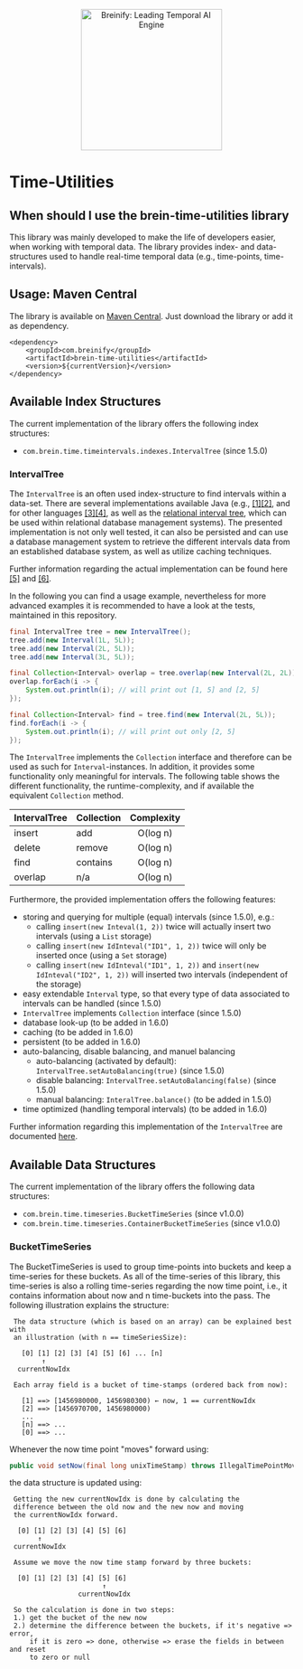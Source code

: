 <p align="center">
  <img src="https://www.breinify.com/img/Breinify_logo.png" alt="Breinify: Leading Temporal AI Engine" width="250">
</p>


# Time-Utilities

## When should I use the brein-time-utilities library
This library was mainly developed to make the life of developers easier, when working with temporal data.
The library provides index- and data-structures used to handle real-time temporal data (e.g., time-points, time-intervals).

## Usage: Maven Central

The library is available on [Maven Central](https://search.maven.org/#search%7Cga%7C1%7Ca%3A%22brein-time-utilities%22). Just 
download the library or add it as dependency.

```pom
<dependency>
    <groupId>com.breinify</groupId>
    <artifactId>brein-time-utilities</artifactId>
    <version>${currentVersion}</version>
</dependency>
```

## Available Index Structures
The current implementation of the library offers the following index structures:
- `com.brein.time.timeintervals.indexes.IntervalTree` (since 1.5.0)

### IntervalTree
The `IntervalTree` is an often used index-structure to find intervals within a data-set. There 
are several implementations available Java (e.g., [[1]](https://github.com/kevinjdolan/intervaltree)[[2]](https://github.com/search?l=Java&p=1&q=intervaltree&type=Repositories&utf8=%E2%9C%93), and for 
other languages [[3]](https://github.com/chaimleib/intervaltree)[[4]](http://code.google.com/p/intervaltree/), 
as well as the [relational interval tree](http://blogs.solidq.com/en/sqlserver/static-relational-interval-tree/), 
which can be used within relational database management systems). The presented implementation 
is not only well tested, it can also be persisted and can use a database management system to retrieve the different 
intervals data from an established database system, as well as utilize caching techniques.

Further information regarding the actual implementation can be found here [[5]](http://www.geeksforgeeks.org/interval-tree/)
and [[6]](http://www.davismol.net/2016/02/07/data-structures-augmented-interval-tree-to-search-for-interval-overlapping/).

In the following you can find a usage example, nevertheless for more advanced examples it is recommended
to have a look at the tests, maintained in this repository.

```java
final IntervalTree tree = new IntervalTree();
tree.add(new Interval(1L, 5L));
tree.add(new Interval(2L, 5L));
tree.add(new Interval(3L, 5L));

final Collection<Interval> overlap = tree.overlap(new Interval(2L, 2L));
overlap.forEach(i -> {
    System.out.println(i); // will print out [1, 5] and [2, 5]
});

final Collection<Interval> find = tree.find(new Interval(2L, 5L));
find.forEach(i -> {
    System.out.println(i); // will print out only [2, 5]
});
```

The `IntervalTree` implements the `Collection` interface and therefore can be used as such for `Interval`-instances.
In addition, it provides some functionality only meaningful for intervals. The following table shows the different 
functionality, the runtime-complexity, and if available the equivalent `Collection` method.

| IntervalTree          |  Collection           |  Complexity  |
| --------------------- | --------------------- |:------------:|
| insert                | add                   | O(log n)     |
| delete                | remove                | O(log n)     |
| find                  | contains              | O(log n)     |
| overlap               | n/a                   | O(log n)     |

Furthermore, the provided implementation offers the following features:

- storing and querying for multiple (equal) intervals (since 1.5.0), e.g.:
  - calling `insert(new Inteval(1, 2))` twice will actually insert two intervals (using a `List` storage)
  - calling `insert(new IdInteval("ID1", 1, 2))` twice will only be inserted once (using a `Set` storage)
  - calling `insert(new IdInteval("ID1", 1, 2))` and `insert(new IdInteval("ID2", 1, 2))` will inserted two intervals (independent of the storage)
- easy extendable `Interval` type, so that every type of data associated to intervals can be handled  (since 1.5.0)
- `IntervalTree` implements `Collection` interface (since 1.5.0)
- database look-up (to be added in 1.6.0)
- caching (to be added in 1.6.0)
- persistent (to be added in 1.6.0)
- auto-balancing, disable balancing, and manuel balancing
  - auto-balancing (activated by default): `IntervalTree.setAutoBalancing(true)` (since 1.5.0)
  - disable balancing: `IntervalTree.setAutoBalancing(false)` (since 1.5.0)
  - manual balancing: `InteralTree.balance()`  (to be added in 1.5.0)
- time optimized (handling temporal intervals) (to be added in 1.6.0)

Further information regarding this implementation of the `IntervalTree` are documented [here](docs/README.md).

## Available Data Structures
The current implementation of the library offers the following data structures:
- `com.brein.time.timeseries.BucketTimeSeries` (since v1.0.0)
- `com.brein.time.timeseries.ContainerBucketTimeSeries` (since v1.0.0)

### BucketTimeSeries
The BucketTimeSeries is used to group time-points into buckets and keep a time-series
for these buckets. As all of the time-series of this library, this time-series is also
a rolling time-series regarding the now time point, i.e., it contains information about
now and n time-buckets into the pass. The following illustration explains the structure:

```
 The data structure (which is based on an array) can be explained best with
 an illustration (with n == timeSeriesSize):

   [0] [1] [2] [3] [4] [5] [6] ... [n]
        ↑
  currentNowIdx

 Each array field is a bucket of time-stamps (ordered back from now):

   [1] ==> [1456980000, 1456980300) ← now, 1 == currentNowIdx
   [2] ==> [1456970700, 1456980000)
   ...
   [n] ==> ...
   [0] ==> ...
```

Whenever the now time point "moves" forward using:

```java
public void setNow(final long unixTimeStamp) throws IllegalTimePointMovement
```

the data structure is updated using:

```
 Getting the new currentNowIdx is done by calculating the
 difference between the old now and the new now and moving
 the currentNowIdx forward.

  [0] [1] [2] [3] [4] [5] [6]
       ↑
 currentNowIdx

 Assume we move the now time stamp forward by three buckets:

  [0] [1] [2] [3] [4] [5] [6]
                       ↑
                 currentNowIdx

 So the calculation is done in two steps:
 1.) get the bucket of the new now
 2.) determine the difference between the buckets, if it's negative => error,
     if it is zero => done, otherwise => erase the fields in between and reset
     to zero or null
```

